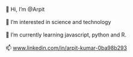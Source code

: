 👋 Hi, I’m @Arpit
<br></br>
👀 I’m interested in science and technology
 <br></br>
🌱 I’m currently learning javascript, python and R. 
 <br></br>
📫 www.linkedin.com/in/arpit-kumar-0ba98b293

<!---
Arpit0025/Arpit0025 is a ✨ special ✨ repository because its `README.md` (this file) appears on your GitHub profile.
You can click the Preview link to take a look at your changes.
--->
